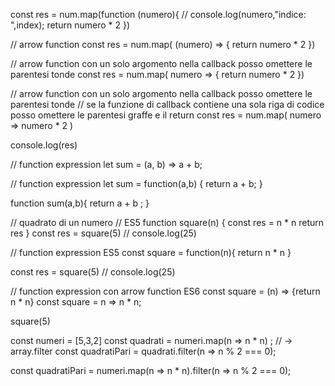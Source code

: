 const res = num.map(function (numero){
        // console.log(numero,"indice: ",index);
        return numero * 2 
 })

// arrow function
const res = num.map( (numero) => {
    return numero * 2
})

// arrow function  con un solo argomento nella callback posso omettere le parentesi tonde
const res = num.map( numero => {
    return numero * 2
})

// arrow function  con un solo argomento nella callback posso omettere le parentesi tonde
// se la funzione di callback contiene una sola riga di codice posso omettere le parentesi graffe e il return
const res = num.map( numero => numero * 2 ) 

console.log(res)

// function expression
let sum = (a, b) => a + b;

// function expression
let sum = function(a,b) {
    return a + b;
}

function sum(a,b){
    return a + b ;
}

// quadrato di un numero
// ES5 
function square(n) {
    const res = n * n 
    return res
}
const res = square(5) // console.log(25)

// function expression ES5
const square = function(n){
    return n * n
}

const res = square(5) // console.log(25)


// function expression con arrow function ES6
const square = (n) => {return n * n}
const square = n => n * n;

square(5)

const numeri = [5,3,2]
const quadrati = numeri.map(n => n * n) ; // -> array.filter
const quadratiPari = quadrati.filter(n => n % 2 === 0);

const quadratiPari = numeri.map(n => n * n).filter(n => n % 2 === 0);
